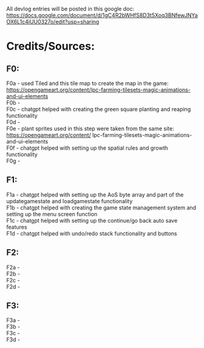 All devlog entries will be posted in this google doc: https://docs.google.com/document/d/1gC4R2bWHfS8D3t5Xoq3BNfewJNYaOX6L1c4iUU0327o/edit?usp=sharing

# Credits/Sources:

## F0:

F0a - used Tiled and this tile map to create the map in the game: https://opengameart.org/content/lpc-farming-tilesets-magic-animations-and-ui-elements  
F0b -  
F0c - chatgpt helped with creating the green square planting and reaping functionality  
F0d -   
F0e - plant sprites used in this step were taken from the same site: https://opengameart.org/content/    lpc-farming-tilesets-magic-animations-and-ui-elements  
F0f - chatgpt helped with setting up the spatial rules and growth functionality  
F0g -   
  
## F1:
  
F1a - chatgpt helped with setting up the AoS byte array and part of the updategamestate and loadgamestate functionality  
F1b - chatgpt helped with creating the game state management system and setting up the menu screen function  
F1c - chatgpt helped with setting up the continue/go back auto save features  
F1d - chatgpt helped with undo/redo stack functionality and buttons  
  
## F2:
  
F2a -  
F2b -  
F2c -  
F2d -  
  
## F3:
  
F3a -  
F3b -  
F3c -  
F3d -  
